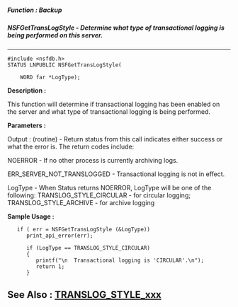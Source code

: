 ##### Function : Backup
##### NSFGetTransLogStyle - Determine what type of transactional logging is being performed on this server.
---
```
#include <nsfdb.h>
STATUS LNPUBLIC NSFGetTransLogStyle(

	WORD far *LogType);
```
**Description :**

This function will determine if transactional logging has been enabled on the 
server and what type of transactional logging is being performed.

**Parameters :**

Output :
(routine)  -  Return status from this call indicates either success or what the error is. The return codes include:

NOERROR - If no other process is currently archiving logs.

ERR_SERVER_NOT_TRANSLOGGED - Transactional logging is not in effect.


LogType  -  When Status returns NOERROR, LogType will be one of the following: TRANSLOG_STYLE_CIRCULAR - for circular logging;  TRANSLOG_STYLE_ARCHIVE - for archive logging


**Sample Usage :**
```
   if ( err = NSFGetTransLogStyle (&LogType))
      print_api_error(err);

      if (LogType == TRANSLOG_STYLE_CIRCULAR)
      {
         printf("\n  Transactional logging is 'CIRCULAR'.\n");
         return 1;
      }

```
**See Also :**
[TRANSLOG_STYLE_xxx](/domino-c-api-docs/reference/Symb/TRANSLOG_STYLE_xxx)
---
